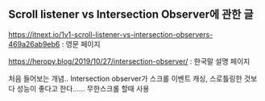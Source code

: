 ## Scroll listener vs Intersection Observer에 관한 글

https://itnext.io/1v1-scroll-listener-vs-intersection-observers-469a26ab9eb6  : 영문 페이지

https://heropy.blog/2019/10/27/intersection-observer/ : 한국말 설명 페이지

처음 들어보는 개념.. 
Intersection observer가 스크롤 이벤트 캐싱, 스로틀링한 것보다 성능이 좋다고 한다......
무한스크롤 할때 사용
